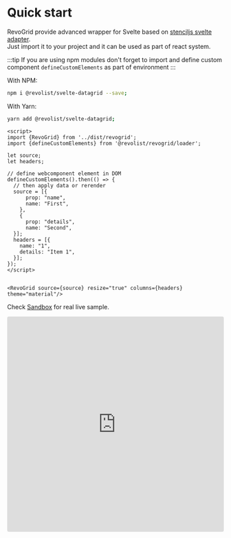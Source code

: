 # Quick start

RevoGrid provide advanced wrapper for Svelte based on [stenciljs svelte adapter](https://www.npmjs.com/package/@stencil/svelte-output-target). 
<br>Just import it to your project and it can be used as part of react system.

:::tip
If you are using npm modules don't forget to import and define custom component `defineCustomElements` as part of environment
:::


With NPM:
```bash
npm i @revolist/svelte-datagrid --save;
```

With Yarn:

```bash
yarn add @revolist/svelte-datagrid;
```


```vue
<script>
import {RevoGrid} from '../dist/revogrid';
import {defineCustomElements} from '@revolist/revogrid/loader';

let source;
let headers;

// define webcomponent element in DOM
defineCustomElements().then(() => {
  // then apply data or rerender
  source = [{
      prop: "name",
      name: "First",
    },
    {
      prop: "details",
      name: "Second",
  }];
  headers = [{
    name: "1",
    details: "Item 1",
  }];
});
</script>


<RevoGrid source={source} resize="true" columns={headers} theme="material"/>
```

Check [Sandbox](https://codesandbox.io/s/revogrid-svelte-d3zhi?file=/Grid.svelte) for real live sample.
<demo-react/>

<ClientOnly>
  <div class="tile">
   <iframe src="https://codesandbox.io/embed/revogrid-svelte-d3zhi?fontsize=14&hidenavigation=1&theme=dark&view=preview"
     style="width:100%; height:500px; border:0; border-radius: 4px; overflow:hidden;"
     title="RevoGrid-Svelte"
     allow="accelerometer; ambient-light-sensor; camera; encrypted-media; geolocation; gyroscope; hid; microphone; midi; payment; usb; vr; xr-spatial-tracking"
     sandbox="allow-forms allow-modals allow-popups allow-presentation allow-same-origin allow-scripts"
   ></iframe>
  </div>
</ClientOnly>